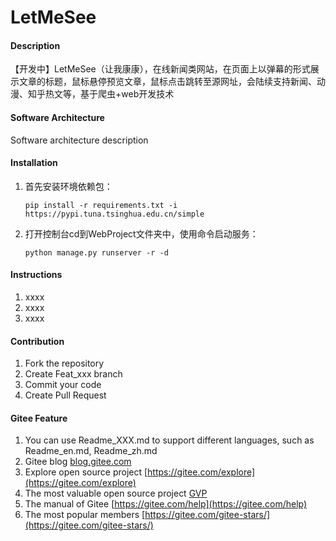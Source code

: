 # LetMeSee

#### Description
【开发中】LetMeSee（让我康康），在线新闻类网站，在页面上以弹幕的形式展示文章的标题，鼠标悬停预览文章，鼠标点击跳转至源网址，会陆续支持新闻、动漫、知乎热文等，基于爬虫+web开发技术

#### Software Architecture
Software architecture description

#### Installation

1.  首先安装环境依赖包：

    `pip install -r requirements.txt -i https://pypi.tuna.tsinghua.edu.cn/simple`
2.  打开控制台cd到WebProject文件夹中，使用命令启动服务：
    
    `python manage.py runserver -r -d`

#### Instructions

1.  xxxx
2.  xxxx
3.  xxxx

#### Contribution

1.  Fork the repository
2.  Create Feat_xxx branch
3.  Commit your code
4.  Create Pull Request


#### Gitee Feature

1.  You can use Readme\_XXX.md to support different languages, such as Readme\_en.md, Readme\_zh.md
2.  Gitee blog [blog.gitee.com](https://blog.gitee.com)
3.  Explore open source project [https://gitee.com/explore](https://gitee.com/explore)
4.  The most valuable open source project [GVP](https://gitee.com/gvp)
5.  The manual of Gitee [https://gitee.com/help](https://gitee.com/help)
6.  The most popular members  [https://gitee.com/gitee-stars/](https://gitee.com/gitee-stars/)

